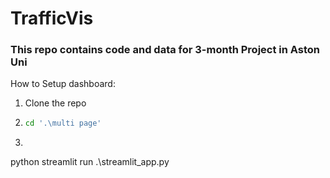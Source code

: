 # TrafficVis

### This repo contains code and data for 3-month Project in Aston Uni

How to Setup dashboard:

1) Clone the repo
2) ```sh
   cd '.\multi page'
   ```
3) ```py
 python streamlit run .\streamlit_app.py
```
